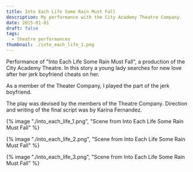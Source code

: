 ```yaml
---
title: Into Each Life Some Rain Must Fall
description: My performance with the City Academy Theatre Company.
date: 2015-01-01
draft: false
tags:
  - theatre performances
thumbnail: ./into_each_life_1.png
---
```


Performance of "Into Each Life Some Rain Must Fall", a production of the City Academy Theatre. In this story a young lady searches for new love after her jerk boyfriend cheats on her.

As a member of the Theater Company, I played the part of the jerk boyfriend.

The play was devised by the members of the Theatre Company. Direction and writing of the final script was by Karina Fernandez.

{% image "./into_each_life_1.png", "Scene from Into Each Life Some Rain Must Fall" %}

{% image "./into_each_life_2.png", "Scene from Into Each Life Some Rain Must Fall" %}

{% image "./into_each_life_3.png", "Scene from Into Each Life Some Rain Must Fall" %}
